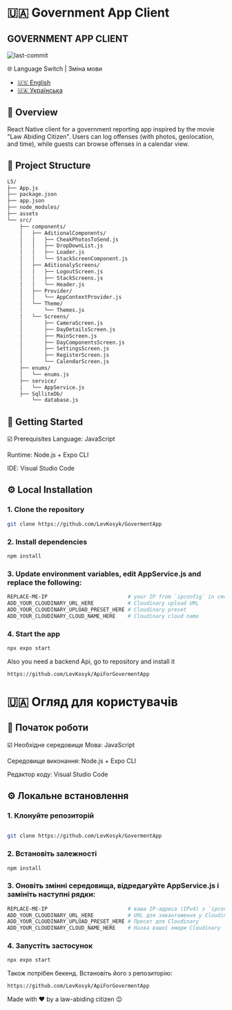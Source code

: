 # 🇺🇦 Government App Client
<div align="left"> <h2>GOVERNMENT APP CLIENT</h2> <p> <img src="https://img.shields.io/github/last-commit/LevKosyk/ApiForGovermentApp?style=default&logo=git&logoColor=white&color=a0d1e2" alt="last-commit"> </p> </div>
🌐 Language Switch | Зміна мови

* [🇺🇸 English](#-overview)
* [🇺🇦 Українська](#-Огляд-для-користувачів)

## 📍 Overview
React Native client for a government reporting app inspired by the movie "Law Abiding Citizen". Users can log offenses (with photos, geolocation, and time), while guests can browse offenses in a calendar view.

## 📁 Project Structure
```sh
L5/
├── App.js
├── package.json
├── app.json
├── node_modules/
├── assets
└── src/
    ├── components/
    │   ├── AditionalComponents/
    │   │   ├── CheakPhotosToSend.js
    │   │   ├── DropDownList.js
    │   │   ├── Loader.js
    │   │   └── StackScreenComponent.js
    │   ├── AditionalyScreens/
    │   │   ├── LogoutScreen.js
    │   │   ├── StackScreens.js
    │   │   └── Header.js
    │   ├── Provider/
    │   │   └── AppContextProvider.js
    │   └── Theme/
    │       └── Themes.js
    │   └── Screens/
    │       ├── CameraScreen.js
    │       ├── DayDetailsScreen.js
    │       ├── MainScreen.js
    │       ├── DayComponentsScreen.js
    │       ├── SettingsScreen.js
    │       ├── RegisterScreen.js
    │       └── CalendarScreen.js
    ├── enums/
    │   └── enums.js
    ├── service/
    │   └── AppService.js
    ├── SqlliteDb/
        └── database.js

```
## 🚀 Getting Started
☑️ Prerequisites
Language: JavaScript

Runtime: Node.js + Expo CLI

IDE: Visual Studio Code

## ⚙️ Local Installation
### 1. Clone the repository
```sh
git clone https://github.com/LevKosyk/GovermentApp
```

### 2. Install dependencies
```sh
npm install
```

### 3. Update environment variables, edit AppService.js and replace the following:

```sh
REPLACE-ME-IP                          # your IP from `ipconfig` in cmd (IPv4)
ADD_YOUR_CLOUDINARY_URL_HERE           # Cloudinary upload URL
ADD_YOUR_CLOUDINARY_UPLOAD_PRESET_HERE # Cloudinary preset
ADD_YOUR_CLOUDINARY_CLOUD_NAME_HERE    # Cloudinary cloud name
```

### 4. Start the app
```sh
npx expo start
```
Also you need a backend Api, go to repository and install it 
```sh
https://github.com/LevKosyk/ApiForGovermentApp
```

# 🇺🇦 Огляд для користувачів
## 🚀 Початок роботи
☑️ Необхідне середовище
Мова: JavaScript

Середовище виконання: Node.js + Expo CLI

Редактор коду: Visual Studio Code

## ⚙️ Локальне встановлення
### 1. Клонуйте репозиторій
```sh

git clone https://github.com/LevKosyk/GovermentApp
```

### 2. Встановіть залежності
```sh
npm install
```

### 3. Оновіть змінні середовища, відредагуйте AppService.js і замініть наступні рядки:
```sh
REPLACE-ME-IP                          # ваша IP-адреса (IPv4) з `ipconfig` в cmd
ADD_YOUR_CLOUDINARY_URL_HERE           # URL для завантаження у Cloudinary
ADD_YOUR_CLOUDINARY_UPLOAD_PRESET_HERE # Пресет для Cloudinary
ADD_YOUR_CLOUDINARY_CLOUD_NAME_HERE    # Назва вашої хмари Cloudinary
```

### 4. Запустіть застосунок
```sh
npx expo start
```

Також потрібен бекенд. Встановіть його з репозиторію:
```sh
https://github.com/LevKosyk/ApiForGovermentApp
```
Made with ❤️ by a law-abiding citizen 😉
